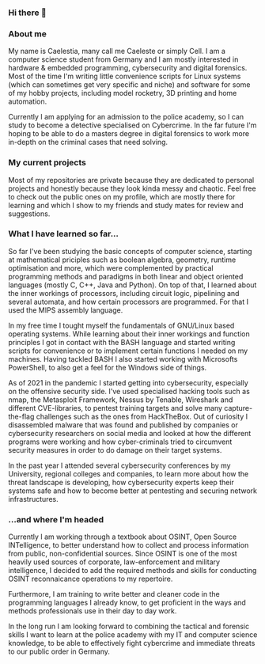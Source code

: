 ### Hi there 👋

### About me
My name is Caelestia, many call me Caeleste or simply Cell.
I am a computer science student from Germany and I am mostly interested in hardware & embedded programming, cybersecurity and digital forensics.
Most of the time I'm writing little convenience scripts for Linux systems (which can sometimes get very specific and niche) and software for some of my hobby projects, including model rocketry, 3D printing and home automation.

Currently I am applying for an admission to the police academy, so I can study to become a detective specialised on Cybercrime. In the far future I'm hoping to be able to do a masters degree in digital forensics to work more in-depth on the criminal cases that need solving.

### My current projects
Most of my repositories are private because they are dedicated to personal projects and honestly because they look kinda messy and chaotic.
Feel free to check out the public ones on my profile, which are mostly there for learning and which I show to my friends and study mates for review and suggestions.

### What I have learned so far...
So far I've been studying the basic concepts of computer science, starting at mathematical priciples such as boolean algebra, geometry, runtime optimisation and more, which were complemented by practical programming methods and paradigms in both linear and object oriented languages (mostly C, C++, Java and Python). On top of that, I learned about the inner workings of processors, including circuit logic, pipelining and several automata, and how certain processors are programmed. For that I used the MIPS assembly language.

In my free time I tought myself the fundamentals of GNU/Linux based operating systems. While learning about their inner workings and function principles I got in contact with the BASH language and started writing scripts for convenience or to implement certain functions I needed on my machines. Having tackled BASH I also started working with Microsofts PowerShell, to also get a feel for the Windows side of things.

As of 2021 in the pandemic I started getting into cybersecurity, especially on the offensive security side. I've used specialised hacking tools such as nmap, the Metasploit Framework, Nessus by Tenable, Wireshark and different CVE-libraries, to pentest training targets and solve many capture-the-flag challenges such as the ones from HackTheBox.
Out of curiosity I disassembled malware that was found and published by companies or cybersecurity researchers on social media and looked at how the different programs were working and how cyber-criminals tried to circumvent security measures in order to do damage on their target systems.

In the past year I attended several cybersecurity conferences by my University, regional colleges and companies, to learn more about how the threat landscape is developing, how cybersecurity experts keep their systems safe and how to become better at pentesting and securing network infrastructures.

### ...and where I'm headed

Currently I am working through a textbook about OSINT, Open Source INTelligence, to better understand how to collect and process information from public, non-confidential sources. Since OSINT is one of the most heavily used sources of corporate, law-enforcement and military intelligence, I decided to add the required methods and skills for conducting OSINT reconnaicance operations to my repertoire.

Furthermore, I am training to write better and cleaner code in the programming languages I already know, to get proficient in the ways and methods professionals use in their day to day work.

In the long run I am looking forward to combining the tactical and forensic skills I want to learn at the police academy with my IT and computer science knowledge, to be able to effectively fight cybercrime and immediate threats to our public order in Germany.
